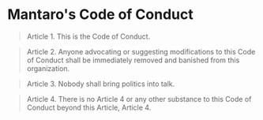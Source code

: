 # Mantaro's Code of Conduct

> Article 1. This is the Code of Conduct.

> Article 2. Anyone advocating or suggesting modifications to this Code of Conduct shall be immediately removed and banished from this organization.

> Article 3. Nobody shall bring politics into talk.

> Article 4. There is no Article 4 or any other substance to this Code of Conduct beyond this Article, Article 4.
